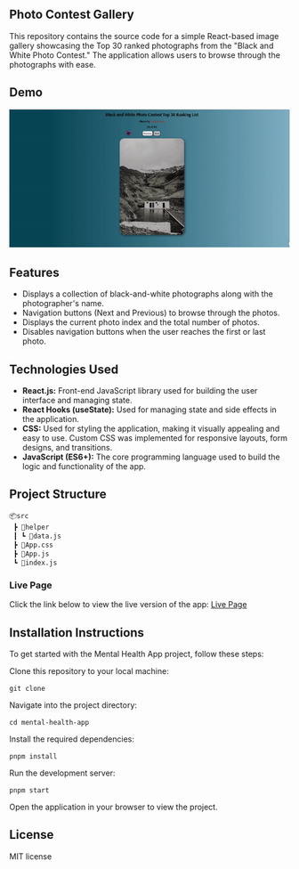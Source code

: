 ## Photo Contest Gallery

This repository contains the source code for a simple React-based image gallery showcasing the Top 30 ranked photographs from the "Black and White Photo Contest." The application allows users to browse through the photographs with ease.

## Demo

![Project Demo](./public/photo-contest-gallery.gif)

## Features

- Displays a collection of black-and-white photographs along with the photographer's name.
- Navigation buttons (Next and Previous) to browse through the photos.
- Displays the current photo index and the total number of photos.
- Disables navigation buttons when the user reaches the first or last photo.

## Technologies Used

- **React.js:** Front-end JavaScript library used for building the user interface and managing state.
- **React Hooks (useState):** Used for managing state and side effects in the application.
- **CSS:** Used for styling the application, making it visually appealing and easy to use. Custom CSS was implemented for responsive layouts, form designs, and transitions.
- **JavaScript (ES6+):** The core programming language used to build the logic and functionality of the app.

## Project Structure

```plaintext
📦src
 ┣ 📂helper
 ┃ ┗ 📜data.js
 ┣ 📜App.css
 ┣ 📜App.js
 ┗ 📜index.js
```
### Live Page

Click the link below to view the live version of the app:
[Live Page]()  

## Installation Instructions

To get started with the Mental Health App project, follow these steps:

Clone this repository to your local machine:
```
git clone 
```
Navigate into the project directory: 

```
cd mental-health-app
```
Install the required dependencies:
```
pnpm install
```
Run the development server:
```
pnpm start
```
Open the application in your browser to view the project.

## License

MIT license